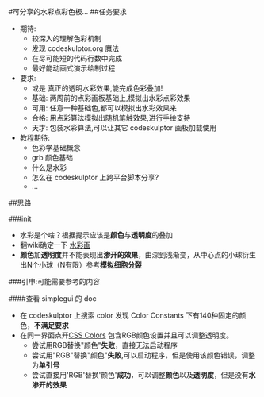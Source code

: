#可分享的水彩点彩色板...
##任务要求
- 期待:
	- 较深入的理解色彩机制
	- 发现 codeskulptor.org 魔法
	- 在尽可能短的代码行数中完成
	- 最好能动画式演示绘制过程
- 要求:
	- 或是 真正的透明水彩效果,能完成色彩叠加!
	- 基础: 两周前的点彩画板基础上,模拟出水彩点彩效果
	- 可用: 任意一种基础色,都可以模拟出水彩效果来
	- 合格: 用点彩算法模拟出随机笔触效果,进行手绘支持
	- 天才: 包装水彩算法,可以让其它 codeskulptor 画板加载使用
- 教程期待:
	- 色彩学基础概念
	- grb 颜色基础
	- 什么是水彩
	- 怎么在 codeskulptor 上跨平台脚本分享?
	- ...
	
##思路

###init
- 水彩是个啥？根据提示应该是**颜色**与**透明度**的叠加
- 翻wiki确定一下 [水彩画](http://zh.wikipedia.org/wiki/水彩画)
- **颜色**加**透明度**并不能表现出**渗开的效果**，由深到浅渐变，从中心点的小球衍生出N个小球（N有限）参考[**模拟细胞分裂**](http://www.codeskulptor.org/#examples-particle_class.py)



###引申:可能需要参考的内容

####查看 simplegui 的 doc
- 在 codeskulptor 上搜索 color 发现 Color Constants 下有140种固定的颜色，**不满足要求**
- 在同一界面点开[CSS Colors](http://www.w3schools.com/cssref/css_colors_legal.asp) 包含RGB颜色设置并且可以调整透明度。
	- 尝试用RGB替换"颜色"**失败**，直接无法启动程序
	- 尝试用"RGB"替换"颜色"**失败**,可以启动程序，但是使用该颜色错误，调整为**单引号**
	- 尝试直接用'RGB'替换'颜色'**成功**，可以调整**颜色**以及**透明度**，但是没有**水渗开的效果**




